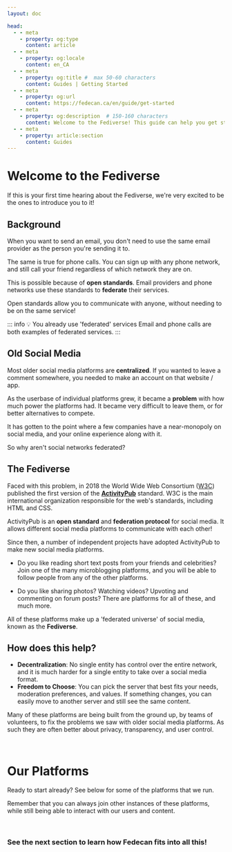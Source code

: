```yaml
---
layout: doc

head:
  - - meta
    - property: og:type
      content: article
  - - meta
    - property: og:locale
      content: en_CA
  - - meta
    - property: og:title #  max 50-60 characters
      content: Guides | Getting Started
  - - meta
    - property: og:url
      content: https://fedecan.ca/en/guide/get-started
  - - meta
    - property: og:description  # 150-160 characters
      content: Welcome to the Fediverse! This guide can help you get started.
  - - meta
    - property: article:section
      content: Guides
---
```


# Welcome to the Fediverse

If this is your first time hearing about the Fediverse, we're very excited to be the ones to introduce you to it!

## Background

When you want to send an email, you don't need to use the same email provider as the person you're sending it to. 

<ThemedImage 
    lightImageUrl="/img/guide/getting-started/getting_started-email-light.png"
    darkImageUrl="/img/guide/getting-started/getting_started-email-dark.png"
/>

The same is true for phone calls. You can sign up with any phone network, and still call your friend regardless of which network they are on.

This is possible because of **open standards**. Email providers and phone networks use these standards to **federate** their services. 

<ThemedImage 
    lightImageUrl="/img/guide/getting-started/getting_started-federate-light.png"
    darkImageUrl="/img/guide/getting-started/getting_started-federate-dark.png"
/>

Open standards allow you to communicate with anyone, without needing to be on the same service!

::: info 💡 You already use 'federated' services
Email and phone calls are both examples of federated services.
:::

## Old Social Media

Most older social media platforms are **centralized**. If you wanted to leave a comment somewhere, you needed to make an account on that website / app.

<ThemedImage 
    lightImageUrl="/img/guide/getting-started/getting_started-old_media-light.png"
    darkImageUrl="/img/guide/getting-started/getting_started-old_media-dark.png"
/>

As the userbase of individual platforms grew, it became a **problem** with how much power the platforms had. It became very difficult to leave them, or for better alternatives to compete. 

It has gotten to the point where a few companies have a near-monopoly on social media, and your online experience along with it.

<ThemedImage 
    lightImageUrl="/img/guide/getting-started/getting_started-old_monopolies-light.png"
    darkImageUrl="/img/guide/getting-started/getting_started-old_monopolies-dark.png"
/>

So why aren't social networks federated?

## The Fediverse

Faced with this problem, in 2018 the World Wide Web Consortium ([W3C](https://en.wikipedia.org/wiki/World_Wide_Web_Consortium)) published the first version of the **[ActivityPub](https://en.wikipedia.org/wiki/ActivityPub)** standard. W3C is the main international organization responsible for the web's standards, including HTML and CSS.

ActivityPub is an **open standard** and **federation protocol** for social media. It allows different social media platforms to communicate with each other!

<ThemedImage 
    lightImageUrl="/img/guide/getting-started/getting_started-the_fediverse-light.png"
    darkImageUrl="/img/guide/getting-started/getting_started-the_fediverse-dark.png"
/>

Since then, a number of independent projects have adopted ActivityPub to make new social media platforms.

- Do you like reading short text posts from your friends and celebrities? Join one of the many microblogging platforms, and you will be able to follow people from any of the other platforms.

- Do you like sharing photos? Watching videos? Upvoting and commenting on forum posts? There are platforms for all of these, and much more.

All of these platforms make up a 'federated universe' of social media, known as the **Fediverse**.

<ThemedImage 
    lightImageUrl="/img/guide/getting-started/getting_started-welcome-light.png"
    darkImageUrl="/img/guide/getting-started/getting_started-welcome-dark.png"
/>

## How does this help?

- **Decentralization**: No single entity has control over the entire network, and it is much harder for a single entity to take over a social media format.
- **Freedom to Choose**: You can pick the server that best fits your needs, moderation preferences, and values. If something changes, you can easily move to another server and still see the same content.

Many of these platforms are being built from the ground up, by teams of volunteers, to fix the problems we saw with older social media platforms. As such they are often better about privacy, transparency, and user control.

<br>

# Our Platforms

Ready to start already? See below for some of the platforms that we run. 

Remember that you can always join other instances of these platforms, while still being able to interact with our users and content.

<HorizontalContainer>
<HorizontalCard
    title="Lemmy.ca"
    image="/img/guide/lemmy-screenshots.png"
    excerpt="Lemmy follows a forum format, similar to platforms like Reddit or Hacker News. You can share and discuss links, text, and images, and upvote/downvote content to decide on what content rises to the top. Join one instance and connect to communities from all over!"
    url="./lemmy/overview"
    :hideAuthor="true"
    :hideCategory="true"
/>
<HorizontalCard
    title="Pixelfed.ca"
    image="/img/guide/pixelfed-screenshot.png"
    excerpt="Pixelfed is a federated image sharing platform that allows you to share photos and videos with your followers. It's a great way to share your memories and connect with others who share your interests."
    url="./guide/pixelfed/overview"
    :hideAuthor="true"
    :hideCategory="true"
/>
</HorizontalContainer>

<br>

### See the next section to learn how Fedecan fits into all this!